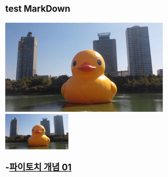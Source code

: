 <H1> test MarkDown

![RubberDuck](/main.jpg)
<img src="/main.jpg" width="40%" height="30%" title="px(픽셀) 크기 설정" alt="RubberDuck"></img>

-[파이토치 개념 01](/pytorch/pytorch_learn00.ipynb, "pytorch_learn00 link")
